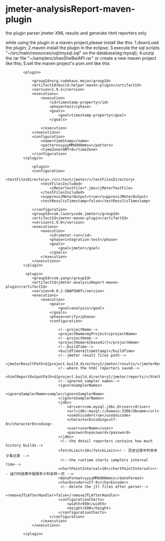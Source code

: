 # jmeter-analysisReport-maven-plugin

the plugin parser jmeter XML results and generate html reporters only

while using the plugin in a maven project,please install like this:
1.downLoad the plugin;
2.maven install the plugin in the eclipse;
3.execute the sql scripts "~/src/main/resources/sql/mysql.sql" on the database(eg:mysql);
4.unzip the rar file "~/samplers/zhaoSheBeiAPI.rar" or create a new maven project like this;
5.set the maven project's pom.xml like this:


<!--first:generate the maven buildtime-->

			<plugin>
			
				<groupId>org.codehaus.mojo</groupId>
				<artifactId>build-helper-maven-plugin</artifactId>
				<version>1.9.1</version>
				<executions>
					<execution>
						<id>timestamp-property</id>
						<phase>test</phase>
						<goals>
							<goal>timestamp-property</goal>
						</goals>

					</execution>
				</executions>
				<configuration>
					<name>timeStamp</name>
					<pattern>yyyyMMddHHmmss</pattern>
					<timeZone>GMT+8</timeZone>
				</configuration>
			</plugin>
			
<!--second:run jmeter scripts-->			

     			<plugin>
				<configuration>
					<testFilesDirectory>./src/test/jmeter/</testFilesDirectory>
					<testFilesIncluded>
						<jMeterTestFile>*.jmx</jMeterTestFile>
					</testFilesIncluded>
					<suppressJMeterOutput>true</suppressJMeterOutput>
					<testResultsTimestamp>false</testResultsTimestamp>
					
				</configuration>
				<groupId>com.lazerycode.jmeter</groupId>
				<artifactId>jmeter-maven-plugin</artifactId>
				<version>1.9.0</version>
				<executions>
					<execution>
						<id>jmeter-run</id>
						<phase>integration-test</phase>
						<goals>
							<goal>jmeter</goal>
						</goals>
					</execution>
				</executions>
			</plugin>


<!--third:parser jmeter results and generate html reporters-->
			 <plugin>
				<groupId>com.yang</groupId>
				<artifactId>jmeter-analysisReport-maven-plugin</artifactId>
				<version>0.0.2-SNAPSHOT</version>
				<executions>
					<execution>
						<goals>
							<goal>analysis</goal>
						</goals>
						<phase>verify</phase>
						<configuration>
            
                            <!--projectName-->
							<projectName>myProject</projectName>
                            <!--projectHome-->
							<projectHome>${basedir}</projectHome>
                            <!--buildTime-->
							<buildTime>${timeStamp}</buildTime>
                            <!--jmeter result files path-->
							<jmeterResultPath>${project.build.directory}/jmeter/results/</jmeterResultPath>
                            <!--where the html reporters saved-->
							<htmlReportOutputPath>${project.build.directory}/jmeter/reports/</htmlReportOutputPath>
                            <!--ignored sampler names-->
							<ignoreSamplerNames>
								<ignoreSamplerName>sample</ignoreSamplerName>
							</ignoreSamplerNames>
							<jdbc>
								<driver>com.mysql.jdbc.Driver</driver>
								<url>jdbc:mysql://domain:3306/dbname</url>
								<useUnicode>true</useUnicode>
								<characterEncoding>utf-8</characterEncoding>
								<user>userName</user>
								<password>password</password>
							</jdbc>
                             <!--the detail reporters contains how much history builds-->
							<fetchLimit>10</fetchLimit><!-- 历史记录中列举多少条记录 -->
                             <!--the runtime charts samplers interval time-->
							<chartPointInterval>10</chartPointInterval><!-- 运行时结果中每隔多少秒采样一次 -->
							<dateFormat>yyyyMMddHHmmss</dateFormat>
							<charEncoder>utf-8</charEncoder>
                             <!--delete the jtl files after parser-->
							<removeJTLAfterHandler>false</removeJTLAfterHandler>
							<configurationCharts>
								<width>950</width>
								<height>500</height>
							</configurationCharts>
						</configuration>
					</execution>
				</executions>

			</plugin>

